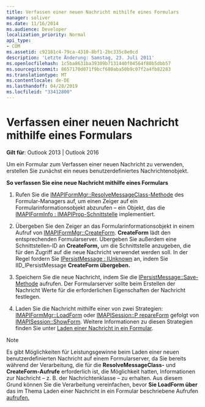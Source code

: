 ```yaml
---
title: Verfassen einer neuen Nachricht mithilfe eines Formulars
manager: soliver
ms.date: 11/16/2014
ms.audience: Developer
localization_priority: Normal
api_type:
- COM
ms.assetid: c92181c4-79ca-4310-8bf1-2bc335c8e0cd
description: 'Letzte Änderung: Samstag, 23. Juli 2011'
ms.openlocfilehash: 1c5ba8631ba39309b7131440f04564f80b5dbb57
ms.sourcegitcommit: 8657170d071f9bcf680aba50b9c07f2a4fb82283
ms.translationtype: MT
ms.contentlocale: de-DE
ms.lasthandoff: 04/28/2019
ms.locfileid: "33412800"
---
```

# <a name="composing-a-new-message-by-using-a-form"></a>Verfassen einer neuen Nachricht mithilfe eines Formulars

  
  
**Gilt für**: Outlook 2013 | Outlook 2016 
  
Um ein Formular zum Verfassen einer neuen Nachricht zu verwenden, erstellen Sie zunächst ein neues benutzerdefiniertes Nachrichtenobjekt.
  
 **So verfassen Sie eine neue Nachricht mithilfe eines Formulars**
  
1. Rufen Sie die [IMAPIFormMgr::ResolveMessageClass-Methode](imapiformmgr-resolvemessageclass.md) des Formular-Managers auf, um einen Zeiger auf ein Formularinformationsobjekt abzurufen – ein Objekt, das die [IMAPIFormInfo : IMAPIProp-Schnittstelle](imapiforminfoimapiprop.md) implementiert. 
    
2. Übergeben Sie den Zeiger an das Formularinformationsobjekt in einem Aufruf von [IMAPIFormMgr::CreateForm](imapiformmgr-createform.md). **CreateForm** lädt den entsprechenden Formularserver. Übergeben Sie außerdem eine Schnittstellen-ID an **CreateForm,** um die Schnittstelle anzugeben, die für den Zugriff auf die neue Nachricht verwendet werden soll. In der Regel fordern Sie [IPersistMessage : IUnknown](ipersistmessageiunknown.md) an, indem Sie IID_IPersistMessage **CreateForm übergeben.**
    
3. Speichern Sie die neue Nachricht, indem Sie die [IPersistMessage::Save-Methode](ipersistmessage-save.md) aufrufen. Der Formularserver sollte beim Erstellen der Nachricht Werte für die erforderlichen Eigenschaften der Nachricht festlegen. 
    
4. Laden Sie die Nachricht mithilfe einer von zwei Strategien: [IMAPIFormMgr::LoadForm](imapiformmgr-loadform.md) oder [IMAPISession::P repareForm](imapisession-prepareform.md) gefolgt von [IMAPISession::ShowForm](imapisession-showform.md). Weitere Informationen zu diesen Strategien finden Sie unter [Laden einer Nachricht in ein Formular](loading-a-message-into-a-form.md).
    
> [!NOTE]
> Es gibt Möglichkeiten für Leistungsgewinne beim Laden einer neuen benutzerdefinierten Nachricht auf einem Formularserver, da Sie bereits während der Verarbeitung, die für die **ResolveMessageClass-** und **CreateForm-Aufrufe** erforderlich ist, die Möglichkeit hatten, Informationen zur Nachricht – z. B. der Nachrichtenklasse – zu erhalten. Aus diesem Grund können Sie die Verarbeitung vereinfachen, bevor **Sie LoadForm über** das im Thema Laden einer Nachricht in ein Formular beschriebene Aufrufen [aufrufen.](loading-a-message-into-a-form.md) 
  

